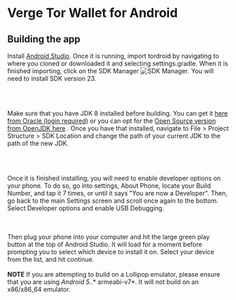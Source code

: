 Verge Tor Wallet for Android
============================


## Building the app

Install [Android Studio](https://developer.android.com/sdk/installing/studio.html). Once it is
running, import tordroid by navigating to where you cloned or downloaded it and selecting
settings.gradle. When it is finished importing, click on the SDK Manager ![SDK Manager](https://developer.android.com/images/tools/sdk-manager-studio.png). You will need to install SDK version 23.


<br/><br/>

Make sure that you have JDK 8 installed before building. You can get it [here from Oracle (login required)](https://www.oracle.com/java/technologies/javase/javase8-archive-downloads.html) or you can opt for the [Open Source version from OpenJDK here](https://jdk.java.net/java-se-ri/8-MR3) . Once you have that installed, navigate to File > Project Structure > SDK Location and change the path of your current JDK to the path of the new JDK. 

<br/><br/>

Once it is finished installing, you will need to enable developer options on your phone. To do so,
go into settings, About Phone, locate your Build Number, and tap it 7 times, or until it says
"You are now a Developer". Then, go back to the main Settings screen and scroll once again to the
bottom. Select Developer options and enable USB Debugging.

<br/><br/>
Then plug your phone into your computer and hit the large green play button at the top of
Android Studio. It will load for a moment before prompting you to select which device to install
it on. Select your device from the list, and hit continue.
<br/><br/>
**NOTE**
If you are attempting to build on a Lollipop emulator, please ensure that you are using *Android 5.*.* armeabi-v7*. It will not build on an x86/x86_64 emulator.
